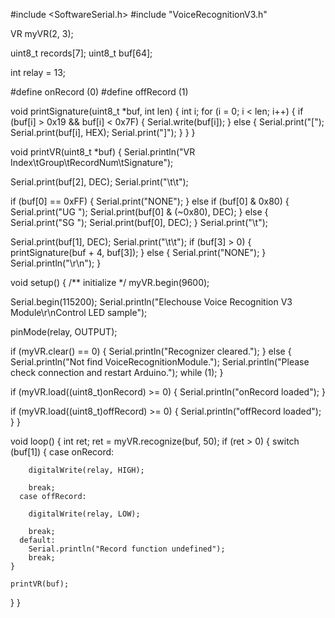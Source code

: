 #include <SoftwareSerial.h>
#include "VoiceRecognitionV3.h"

VR myVR(2, 3);

uint8_t records[7];
uint8_t buf[64];

int relay = 13;

#define onRecord    (0)
#define offRecord   (1)

void printSignature(uint8_t *buf, int len)
{
  int i;
  for (i = 0; i < len; i++) {
    if (buf[i] > 0x19 && buf[i] < 0x7F) {
      Serial.write(buf[i]);
    }
    else {
      Serial.print("[");
      Serial.print(buf[i], HEX);
      Serial.print("]");
    }
  }
}

void printVR(uint8_t *buf)
{
  Serial.println("VR Index\tGroup\tRecordNum\tSignature");

  Serial.print(buf[2], DEC);
  Serial.print("\t\t");

  if (buf[0] == 0xFF) {
    Serial.print("NONE");
  }
  else if (buf[0] & 0x80) {
    Serial.print("UG ");
    Serial.print(buf[0] & (~0x80), DEC);
  }
  else {
    Serial.print("SG ");
    Serial.print(buf[0], DEC);
  }
  Serial.print("\t");

  Serial.print(buf[1], DEC);
  Serial.print("\t\t");
  if (buf[3] > 0) {
    printSignature(buf + 4, buf[3]);
  }
  else {
    Serial.print("NONE");
  }
  Serial.println("\r\n");
}

void setup()
{
  /** initialize */
  myVR.begin(9600);

  Serial.begin(115200);
  Serial.println("Elechouse Voice Recognition V3 Module\r\nControl LED sample");

  pinMode(relay, OUTPUT);

  if (myVR.clear() == 0) {
    Serial.println("Recognizer cleared.");
  } else {
    Serial.println("Not find VoiceRecognitionModule.");
    Serial.println("Please check connection and restart Arduino.");
    while (1);
  }

  if (myVR.load((uint8_t)onRecord) >= 0) {
    Serial.println("onRecord loaded");
  }

  if (myVR.load((uint8_t)offRecord) >= 0) {
    Serial.println("offRecord loaded");
  }
}

void loop()
{
  int ret;
  ret = myVR.recognize(buf, 50);
  if (ret > 0) {
    switch (buf[1]) {
      case onRecord:

        digitalWrite(relay, HIGH);

        break;
      case offRecord:

        digitalWrite(relay, LOW);

        break;
      default:
        Serial.println("Record function undefined");
        break;
    }

    printVR(buf);
  }
}
